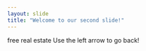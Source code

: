 ```yaml
---
layout: slide
title: "Welcome to our second slide!"
---
```

free real estate
Use the left arrow to go back!
